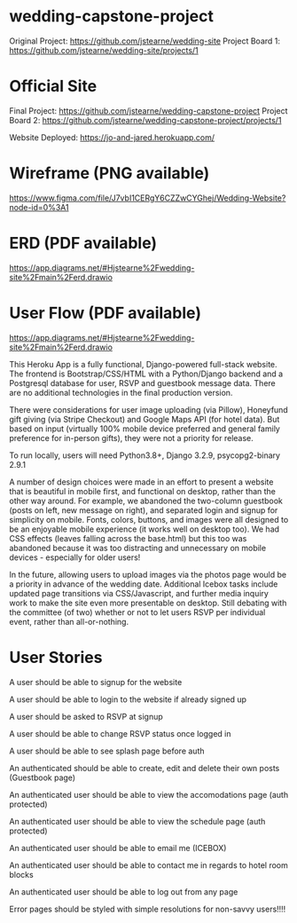 # wedding-capstone-project

Original Project: https://github.com/jstearne/wedding-site
Project Board 1: https://github.com/jstearne/wedding-site/projects/1

# Official Site
Final Project: https://github.com/jstearne/wedding-capstone-project
Project Board 2: https://github.com/jstearne/wedding-capstone-project/projects/1

Website Deployed: https://jo-and-jared.herokuapp.com/


# Wireframe (PNG available)
https://www.figma.com/file/J7vbI1CERgY6CZZwCYGhej/Wedding-Website?node-id=0%3A1

# ERD (PDF available)
https://app.diagrams.net/#Hjstearne%2Fwedding-site%2Fmain%2Ferd.drawio

# User Flow (PDF available)
https://app.diagrams.net/#Hjstearne%2Fwedding-site%2Fmain%2Ferd.drawio


This Heroku App is a fully functional, Django-powered full-stack website. The frontend is Bootstrap/CSS/HTML with a Python/Django backend and a Postgresql database for user, RSVP and guestbook message data. There are no additional technologies in the final production version. 

There were considerations for user image uploading (via Pillow), Honeyfund gift giving (via Stripe Checkout) and Google Maps API (for hotel data). But based on input (virtually 100% mobile device preferred and general family preference for in-person gifts), they were not a priority for release. 

To run locally, users will need Python3.8+, Django 3.2.9, psycopg2-binary 2.9.1

A number of design choices were made in an effort to present a website that is beautiful in mobile first, and functional on desktop, rather than the other way around. For example, we abandoned the two-column guestbook (posts on left, new message on right), and separated login and signup for simplicity on mobile. Fonts, colors, buttons, and images were all designed to be an enjoyable mobile experience (it works well on desktop too). We had CSS effects (leaves falling across the base.html) but this too was abandoned because it was too distracting and unnecessary on mobile devices - especially for older users!

In the future, allowing users to upload images via the photos page would be a priority in advance of the wedding date. Additional Icebox tasks include updated page transitions via CSS/Javascript, and further media inquiry work to make the site even more presentable on desktop. Still debating with the committee (of two) whether or not to let users RSVP per individual event, rather than all-or-nothing.


# User Stories

A user should be able to signup for the website

A user should be able to login to the website if already signed up

A user should be asked to RSVP at signup

A user should be able to change RSVP status once logged in

A user should be able to see splash page before auth

An authenticated should be able to create, edit and delete their own posts (Guestbook page)

An authenticated user should be able to view the accomodations page (auth protected)

An authenticated user should be able to view the schedule page (auth protected)

An authenticated user should be able to email me (ICEBOX)

An authenticated user should be able to contact me in regards to hotel room blocks

An authenticated user should be able to log out from any page

Error pages should be styled with simple resolutions for non-savvy users!!!!

